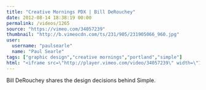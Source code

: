 ```yaml
---
title: "Creative Mornings PDX | Bill DeRouchey"
date: 2012-08-14 18:38:19 00:00
permalink: /videos/1265
source: "https://vimeo.com/34057239"
thumbnail: "http://b.vimeocdn.com/ts/231/905/231905066_960.jpg"
user:
  username: "paulsearle"
  name: "Paul Searle"
tags: ["graphic design","creative mornings","portland","simple"]
html: "<iframe src=\"http://player.vimeo.com/video/34057239\" width=\"1280\" height=\"720\" frameborder=\"0\" webkitAllowFullScreen mozallowfullscreen allowFullScreen></iframe>"
---
```


Bill DeRouchey shares the design decisions behind Simple.